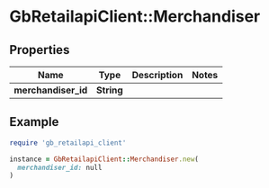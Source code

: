 # GbRetailapiClient::Merchandiser

## Properties

| Name | Type | Description | Notes |
| ---- | ---- | ----------- | ----- |
| **merchandiser_id** | **String** |  |  |

## Example

```ruby
require 'gb_retailapi_client'

instance = GbRetailapiClient::Merchandiser.new(
  merchandiser_id: null
)
```

